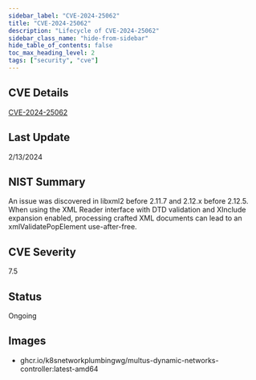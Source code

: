 ```yaml
---
sidebar_label: "CVE-2024-25062"
title: "CVE-2024-25062"
description: "Lifecycle of CVE-2024-25062"
sidebar_class_name: "hide-from-sidebar"
hide_table_of_contents: false
toc_max_heading_level: 2
tags: ["security", "cve"]
---
```


## CVE Details

[CVE-2024-25062](https://nvd.nist.gov/vuln/detail/CVE-2024-25062)


## Last Update

2/13/2024

## NIST Summary

An issue was discovered in libxml2 before 2.11.7 and 2.12.x before 2.12.5. When using the XML Reader interface with DTD validation and XInclude expansion enabled, processing crafted XML documents can lead to an xmlValidatePopElement use-after-free.

## CVE Severity

7.5

## Status

Ongoing

## Images

- ghcr.io/k8snetworkplumbingwg/multus-dynamic-networks-controller:latest-amd64



